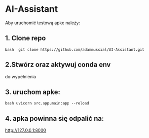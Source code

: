 # AI-Assistant

Aby uruchomić testową apke należy:
## 1. Clone repo
`bash  git clone https://github.com/adammussial/AI-Assistant.git`

## 2.Stwórz oraz aktywuj conda env
do wypełnienia

## 3. uruchom apke:
`bash uvicorn src.app.main:app --reload`

## 4. apka powinna się odpalić na:
http://127.0.0.1:8000
